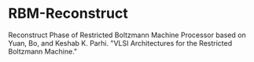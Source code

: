 # RBM-Reconstruct
Reconstruct Phase of Restricted Boltzmann Machine Processor based on Yuan, Bo, and Keshab K. Parhi. "VLSI Architectures for the Restricted Boltzmann Machine."  
